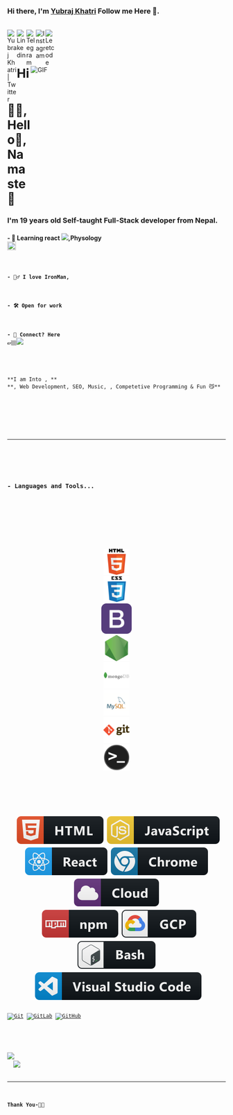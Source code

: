 
### Hi there, I'm [Yubraj Khatri](https://yubrajkhatri.com.np)  Follow me Here 👋.  

<br/>
<a href="https://twitter.com/">
  <img align="left" alt="Yubraj Khatri| Twitter" width="22px" src="https://cdn.jsdelivr.net/npm/simple-icons@v3/icons/twitter.svg" />
</a>
<a href="https://www.linkedin.com/in/yubraj-khatri-155786243/">
  <img align="left" alt="Linkedin" width="22px" src="https://cdn.jsdelivr.net/npm/simple-icons@v3/icons/linkedin.svg" />
</a>
<a href="">
  <img align="left" alt="Telegram" width="22px" src="https://cdn.jsdelivr.net/npm/simple-icons@v3/icons/telegram.svg" />
</a>
<a href="https://www.instagram.com/yubraj007/">
  <img align="left" alt="Instagram" width="22px" src="https://cdn.jsdelivr.net/npm/simple-icons@v3/icons/instagram.svg" />
</a>

<a href="https://leetcode.com/Yubraj977/">
  <img align="left" alt="Leetcode" width="22px" src="https://cdn.jsdelivr.net/npm/simple-icons@v3/icons/leetcode.svg" />
</a>


<img align="right" height="270px" width="450px" alt="GIF" src="https://media.giphy.com/media/QNFhOolVeCzPQ2Mx85/giphy.gif" />
<br />

# Hi 🙋‍♂️, Hello👋, Namaste🙏
### I'm 19 years old Self-taught Full-Stack developer from Nepal.
#### - 🥀 Learning react  <code><img height="20" src="https://www.svgrepo.com/show/327388/logo-react.svg"></code>,Physology <code> <img height="20" width="20" src="https://cdn.pixabay.com/photo/2017/05/30/11/17/heart-2356621_1280.png"> 
#### - 🦸‍♂️ I love IronMan, 
#### - 🛠️ Open for work
#### - 💬 Connect? Here 👉🏼[<img src="https://scontent.fkep3-1.fna.fbcdn.net/v/t39.30808-6/277519684_10158675188522823_7436488509713286219_n.jpg?_nc_cat=1&ccb=1-7&_nc_sid=efb6e6&_nc_ohc=9I3mgeRpCDcAX__VllS&_nc_ht=scontent.fkep3-1.fna&oh=00_AfBsXOa33WaxMKg7mpBIK_FZWkhCGM7mLwu-qeeIIl4dxw&oe=658B03EB" height="25px" >](https://www.linkedin.com/in/yubraj-khatri-155786243/)
<br />
**I am Into , **
**, Web Development, SEO, Music, , Competetive Programming & Fun 😼**
<br />

<br />

**********

<br />

### - Languages and Tools...

<p align="center">

  <div align="center">
  
 <code><img height="60" src="https://raw.githubusercontent.com/github/explore/80688e429a7d4ef2fca1e82350fe8e3517d3494d/topics/html/html.png"></code> <code><img height="60" src="https://raw.githubusercontent.com/github/explore/80688e429a7d4ef2fca1e82350fe8e3517d3494d/topics/css/css.png"></code> <code><img height="70" src="https://raw.githubusercontent.com/github/explore/80688e429a7d4ef2fca1e82350fe8e3517d3494d/topics/bootstrap/bootstrap.png"></code> <code><img height="60" src="https://raw.githubusercontent.com/github/explore/80688e429a7d4ef2fca1e82350fe8e3517d3494d/topics/nodejs/nodejs.png"></code> <code><img height="60" src="https://raw.githubusercontent.com/github/explore/80688e429a7d4ef2fca1e82350fe8e3517d3494d/topics/mongodb/mongodb.png"></code> <code><img height="60" src="https://raw.githubusercontent.com/github/explore/80688e429a7d4ef2fca1e82350fe8e3517d3494d/topics/mysql/mysql.png"></code> <code><img height="60" src="https://raw.githubusercontent.com/github/explore/80688e429a7d4ef2fca1e82350fe8e3517d3494d/topics/git/git.png"></code> <code><img height="60" src="https://raw.githubusercontent.com/github/explore/80688e429a7d4ef2fca1e82350fe8e3517d3494d/topics/terminal/terminal.png">
</code>

  </div>





<p align="center">
 <img src="https://raw.githubusercontent.com/8bithemant/8bithemant/master/svg/dev/languages/html.svg" alt="Twitter" style="vertical-align:top; margin:4px"><img src="https://raw.githubusercontent.com/8bithemant/8bithemant/master/svg/dev/languages/js.svg" alt="Twitter" style="vertical-align:top; margin:4px"><img src="https://raw.githubusercontent.com/8bithemant/8bithemant/master/svg/dev/frameworks/react.svg" alt="Twitter" style="vertical-align:top; margin:4px"><img src="https://raw.githubusercontent.com/8bithemant/8bithemant/master/svg/dev/misc/chrome.svg" alt="Twitter" style="vertical-align:top; margin:4px"><img src="https://raw.githubusercontent.com/8bithemant/8bithemant/master/svg/dev/misc/cloud.svg" alt="Twitter" style="vertical-align:top; margin:4px">
  <img src="https://raw.githubusercontent.com/8bithemant/8bithemant/master/svg/dev/services/npm.svg" alt="Twitter" style="vertical-align:top; margin:4px"><img src="https://raw.githubusercontent.com/8bithemant/8bithemant/master/svg/dev/services/gcp.svg" alt="Twitter" style="vertical-align:top; margin:4px"><img src="https://raw.githubusercontent.com/8bithemant/8bithemant/master/svg/dev/tools/bash.svg" alt="Twitter" style="vertical-align:top; margin:4px">
 <img src="https://raw.githubusercontent.com/8bithemant/8bithemant/master/svg/dev/tools/visualstudio_code.svg" alt="Twitter" style="vertical-align:top; margin:4px">
  
[![Git](https://img.shields.io/badge/-Git-black?style=flat-square&logo=git&link=https://github.com/LuizCarlosAbbott/)](https://github.com/LuizCarlosAbbott/)
[![GitLab](https://img.shields.io/badge/-GitLab-FCA121?style=flat-square&logo=gitlab&link=https://github.com/LuizCarlosAbbott/)](https://github.com/LuizCarlosAbbott/)
[![GitHub](https://img.shields.io/badge/-GitHub-181717?style=flat-square&logo=github&link=https://github.com/LuizCarlosAbbott/)](https://github.com/LuizCarlosAbbott/)

</p>



<img src="https://github-readme-stats.vercel.app/api?username=Yubraj977&hide=stars&show_icons=true&theme=dracula&line_height=32">
  <img src="https://github-readme-stats.vercel.app/api/top-langs/?username=Yubraj977&count_private=true&theme=dracula">


***********************************

#### Thank You-🙏🏼
